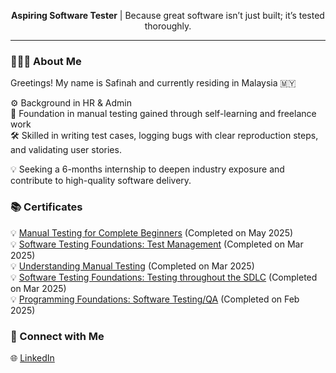<p align="center"><b>Aspiring Software Tester</b> | Because great software isn’t just built; it’s tested thoroughly.</p>

---
### 👩🏻‍💻 About Me 

Greetings! My name is Safinah and currently residing in Malaysia 🇲🇾

⚙️ Background in HR & Admin<br>
🧠 Foundation in manual testing gained through self-learning and freelance work<br>
🛠 Skilled in writing test cases, logging bugs with clear reproduction steps, and validating user stories.<br>

💡 Seeking a 6-months internship to deepen industry exposure and contribute to high-quality software delivery.<br>

### 📚 Certificates
💡 [Manual Testing for Complete Beginners](https://www.udemy.com/certificate/UC-a24ceef4-d14d-4234-9f20-c89399879fc1/) (Completed on May 2025) <br>
💡  [Software Testing Foundations: Test Management](https://www.linkedin.com/learning/certificates/550c066b85698d6773f9bedc1a41e9ae4c8d337bb823bddefc40337a8e7d6bf3?lipi=urn%3Ali%3Apage%3Ad_flagship3_profile_view_base_certifications_details%3BWiHBTWfUQXycvI1HLIKe8w%3D%3D) (Completed on Mar 2025)  <br>
💡  [Understanding Manual Testing](https://www.linkedin.com/learning/certificates/0a444550089b02346f5c8eb93800f52a8d52ffc8c317fc7b03654d731c063792?lipi=urn%3Ali%3Apage%3Ad_flagship3_profile_view_base_certifications_details%3BWiHBTWfUQXycvI1HLIKe8w%3D%3D) (Completed on Mar 2025)  <br>
💡  [Software Testing Foundations: Testing throughout the SDLC](https://www.linkedin.com/learning/certificates/1289cfcdfd4fe5729bd186fb740a55e098b7a38f1df415a34f1c8f32f7e124b2?lipi=urn%3Ali%3Apage%3Ad_flagship3_profile_view_base_certifications_details%3BWiHBTWfUQXycvI1HLIKe8w%3D%3D) (Completed on Mar 2025)  <br>
💡 [Programming Foundations: Software Testing/QA](https://www.linkedin.com/learning/certificates/8f0b26da46ec98df342cfc4feb5fbbf9806fae3abb8569c6756b989edba43784) (Completed on Feb 2025)<br>


### 🔗 Connect with Me
🌐 [LinkedIn](https://www.linkedin.com/in/safinah-rashid/) <br>
